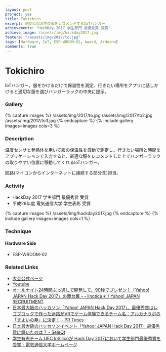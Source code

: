 ```yaml
---
layout: post
project: yes
title: Tokichiro
excerpt: 適切な保温性の服をレコメンドするIoTハンガー
achievements: "HackDay 2017 学生部門 最優秀賞 受賞"
achieve_image: /assets/img/hackday2017.jpg
feature: "/assets/img/2017/to.jpg"
tags: [Hardware, IoT, ESP-WROOM-02, Award, Arduino]
comments: true
---
```

# Tokichiro

  IoTハンガー。服をかけるだけで保温性を測定、行きたい場所をアプリに話しかけると適切な服を選びハンガーラックの中央に提示。

### Gallery


{% capture images %}
  /assets/img/2017/to.jpg
  /assets/img/2017/to2.jpg
  /assets/img/2017/to3.jpg
{% endcapture %}
{% include gallery images=images cols=3 %}

### Description

温度センサと発熱体を用いて服の保温性を自動で測定し、行きたい場所と時間をアプリケーションで入力すると、最適な服をレコメンドした上でハンガーラックの取りやすい位置に移動してくれるIoTハンガー。

回路(マイコンからインターネットに接続する部分含)担当。

### Activity

* HackDay 2017 学生部門 最優秀賞 受賞
* 平成28年度 電気通信大学 学生表彰 受賞

{% capture images %}
 /assets/img/hackday2017.jpg
{% endcapture %}
{% include gallery images=images cols=1 %}

### Technique

#### Hardware Side

* ESP-WROOM-02

### Related Links
 
* [大会公式ページ](http://hackday.jp/2017/#award-block)
* [Youtube](https://www.youtube.com/watch?v=oJKTYEJkasU&feature=youtu.be&t=2h59m38s)
* [オールナイト24時間ぶっ通しで開発して、90秒でプレゼン！「Yahoo! JAPAN Hack Day 2017」の舞台裏 - - linotice＊ / Yahoo! JAPAN RECRUITMENT ](http://linotice.tumblr.com/post/158457392939/201703162)
* [日本最大級のハッカソン「Yahoo! JAPAN Hack Day 2017」、最優秀賞はレゴブロックで作った迷路がVRでゲーム体験できるチーム名：アルカナラボの「まよいの墓」に決定！ - PR Times](https://prtimes.jp/main/html/rd/p/000000034.000014803.html)
* [日本最大級のハッカソンイベント「Yahoo! JAPAN Hack Day 2017」最優秀賞に輝いたのは？ - SeleQt](http://www.seleqt.net/programming/yahoo-japan-hack-day-2017-best-award/)
* [学生有志チーム UEC InSilicoが Hack Day 2017において学生部門最優秀賞を受賞 - 電気通信大学ホームページ](http://www.uec.ac.jp/news/prize/2016/20170209-4.html)
